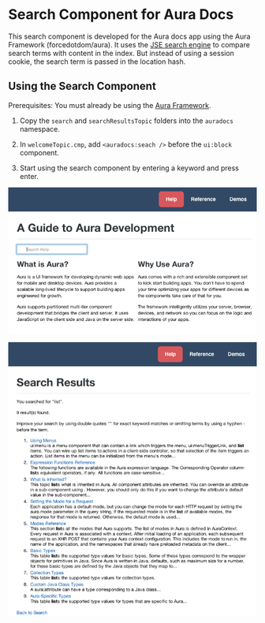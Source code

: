 # Search Component for Aura Docs
This search component is developed for the Aura docs app using the Aura Framework (forcedotdom/aura). It uses the [JSE search engine](www.javascriptkit.com) to compare search terms
with content in the index. But instead of using a session cookie, the search term is passed in the location hash. 

## Using the Search Component
Prerequisites: You must already be using the [Aura Framework](https://github.com/forcedotcom/aura).

1. Copy the `search` and `searchResultsTopic` folders into the `auradocs` namespace.
 
2. In `welcomeTopic.cmp`, add `<auradocs:seach />` before the `ui:block` component.

3. Start using the search component by entering a keyword and press enter. 

![Search in welcomeTopic](img/searchField.png)

![Search results](img/searchResults.png)
